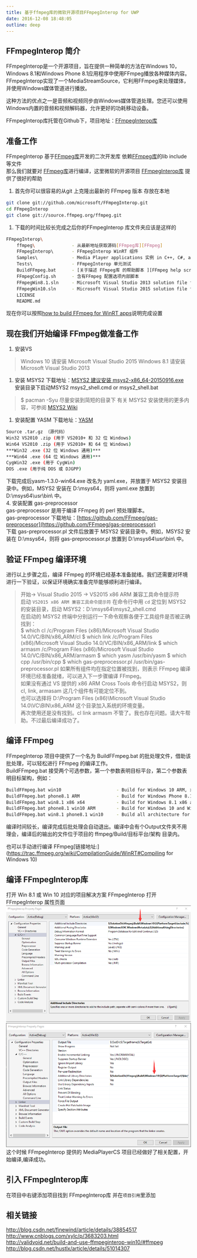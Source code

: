 ```yaml
---
title: 基于ffmpeg库的微软开源项目FFmpegInterop for UWP  
date: 2016-12-08 18:48:05  
outline: deep
---
```


## FFmpegInterop 简介

FFmpegInterop是一个开源项目，旨在提供一种简单的方法在Windows 10，Windows 8.1和Windows Phone 8.1应用程序中使用FFmpeg播放各种媒体内容。 FFmpegInterop实现了一个MediaStreamSource，它利用FFmpeg来处理媒体，并使用Windows媒体管道进行播放。  

这种方法的优点之一是音频和视频同步由Windows媒体管道处理。您还可以使用Windows内置的音频和视频解码器，允许更好的功耗移动设备。  

FFmpegInterop库托管在Github下，项目地址：[FFmpegInterop库][FFmpegInterop]
<!-- more -->
## 准备工作  

FFmpegInterop 基于[FFmpeg库][FFmpeg]开发的二次开发库 依赖[FFmpeg库][FFmpeg]的lib include 等文件  
那么我们就要对 [FFmpeg库][FFmpeg]进行编译，这里微软的开源项目 [FFmpegInterop库][FFmpegInterop] 提供了很好的帮助  

1. 首先你可以很容易的从git 上克隆出最新的 FFmpeg 版本 存放在本地

  ``` bash
  git clone git://github.com/microsoft/FFmpegInterop.git
  cd FFmpegInterop
  git clone git://source.ffmpeg.org/ffmpeg.git
  ```

1. 下载的时间比较长完成之后你的FFmpegInterop 库文件夹应该是这样的

  ``` bash
  FFmpegInterop\
      ffmpeg\              - 从最新地址获取源码[FFmpeg库][FFmpeg]
      FFmpegInterop\       - FFmpegInterop WinRT 组件
      Samples\             - Media Player applications 实例 in C++, C#, and JavaScript
      Tests\               - FFmpegInterop 单元测试
      BuildFFmpeg.bat      - [关于描述 FFmpeg库 的帮助脚本 ][FFmpeg help script]
      FFmpegConfig.sh      - 含有FFmpeg 配置选项内部脚本
      FFmpegWin8.1.sln     - Microsoft Visual Studio 2013 solution file for Windows 8.1 and Windows Phone 8.1 解决方案
      FFmpegWin10.sln      - Microsoft Visual Studio 2015 solution file for Windows 10 解决方案
      LICENSE
      README.md
  ```

现在你可以按照[how to build FFmpeg for WinRT apps][FFmpeg help script]说明完成设置

## 现在我们开始编译 FFmpeg做准备工作  

1. 安装VS  

> Windows 10 请安装 ​Microsoft Visual Studio 2015
> Windows 8.1 请安装 ​Microsoft Visual Studio 2013

1. 安装 MSYS2  下载地址：[MSYS2 建议安装 msys2-x86_64-20150916.exe](https://sourceforge.net/projects/msys2/files/Base/x86_64/)  
安装目录下启动MSYS2 msys2_shell.cmd or msys2_shell.bat  

> $ pacman -Syu
> 尽量安装到简短的目录下
> 有关 MSYS2 安装使用的更多内容，可参阅 [MSYS2 Wiki][MSYS2]

1. 安装配置 YASM  下载地址：[YASM][YASM]  

``` bash
Source .tar.gz （源代码）
Win32 VS2010 .zip (用于 VS2010+ 和 32 位 Windows)
Win64 VS2010 .zip (用于 VS2010+ 和 64 位 Windows)
***Win32 .exe (32 位 Windows 通用)***
***Win64 .exe (64 位 Windows 通用)***
CygWin32 .exe (用于 CygWin)
DOS .exe (用于纯 DOS 或 DJGPP)
```

下载完成后yasm-1.3.0-win64.exe 改名为 yaml.exe，并放置于 MSYS2 安装目录中。例如，MSYS2 安装在 D:\msys64，则将 yaml.exe 放置到 D:\msys64\usr\bin\ 中。  
4. 安装配置 gas-preprocessor  
gas-preprocessor 是用于编译 FFmpeg 的 perl 预处理脚本。  
gas-preprocessor 下载地址：[https://github.com/FFmpeg/gas-preprocessor](https://github.com/FFmpeg/gas-preprocessor)  
下载 gas-preprocessor.pl 文件后放置于 MSYS2 安装目录中。例如，MSYS2 安装在 D:\msys64，则将 gas-preprocessor.pl 放置到 D:\msys64\usr\bin\ 中。  

## 验证 FFmpeg 编译环境  

进行以上步骤之后，编译 FFmpeg 的环境已经基本准备就绪。我们还需要对环境进行一下验证，以保证环境确实准备完毕能够顺利进行编译。  
> 开始-> Visual Studio 2015 -> VS2015 x86 ARM 兼容工具命令提示符  
启动 `VS2015 x86 ARM 兼容工具命令提示符` 在命令行中用 `cd` 定位到 MSYS2 的安装目录，启动 MSYS2：D:\msys64\msys2_shell.cmd  
在启动的 MSYS2 终端中分别运行一下命令观察各便于工具组件是否被正确找到：  
> $ which cl
> /c/Program Files (x86)/Microsoft Visual Studio 14.0/VC/BIN/x86_ARM/cl
> $ which link
> /c/Program Files (x86)/Microsoft Visual Studio 14.0/VC/BIN/x86_ARM/link
> $ which armasm
> /c/Program Files (x86)/Microsoft Visual Studio 14.0/VC/BIN/x86_ARM/armasm
> $ which yasm
> /usr/bin/yasm
> $ which cpp
> /usr/bin/cpp
> $ which gas-preprocessor.pl
> /usr/bin/gas-preprocessor.pl
如果所有组件均在指定位置被找到，则表示 FFmpeg 编译环境已经准备就绪，可以进入下一步骤编译 FFmpeg。  
如果没有通过 VS 提供的 x86 ARM Cross Tools 命令行启动 MSYS2，则 cl, link, armasam 这几个组件有可能定位不到。  
也可以选择将 D:\Program Files (x86)\Microsoft Visual Studio 14.0\VC\BIN\x86_ARM 这个目录加入系统的环境变量。  
再次使用还是没有找到。cl link armasm 不管了。我也存在问题。请大牛帮助。不过最后编译成功了。

## 编译 FFmpeg  

FFmpegInterop 项目中提供了一个名为 BuildFFmpeg.bat 的批处理文件，借助该批处理，可以轻松进行 FFmpeg 的编译工作。  
BuildFFmpeg.bat 接受两个可选参数，第一个参数表明目标平台，第二个参数表明目标架构，例如：

``` bash
BuildFFmpeg.bat win10                     - Build for Windows 10 ARM, x64, and x86
BuildFFmpeg.bat phone8.1 ARM              - Build for Windows Phone 8.1 ARM only
BuildFFmpeg.bat win8.1 x86 x64            - Build for Windows 8.1 x86 and x64 only
BuildFFmpeg.bat phone8.1 win10 ARM        - Build for Windows 10 and Windows Phone 8.1 ARM only
BuildFFmpeg.bat win8.1 phone8.1 win10     - Build all architecture for all target platform
```

编译时间较长，编译完成后批处理会自动退出。编译中会有个Output文件夹不用理会，编译后的输出的文件位于项目的 ffmpeg/Build/目标平台/架构 目录内。  

也可以手动进行编译 FFmpeg[链接地址:](<https://trac.ffmpeg.org/wiki/CompilationGuide/WinRT#Compiling> for Windows 10)

## 编译 FFmpegInterop库  

打开 Win 8.1 或 Win 10 对应的项目解决方案 FFmpegInterop
打开 FFmpegInterop 属性页面  
![ffmpeg_build_bin](../../public/assets/20250516792176.png)  
![ffmpeg_build_include](../../public/assets/20250516792178.png)  
这个时候 FFmpegInterop 提供的 MediaPlayerCS 项目已经做好了相关配置，开始编译,编译成功。

## 引入 FFmpegInterop库

在项目中右键添加项目找到 FFmpegInterop库 并在`项目引用`里添加  

## 相关链接

<http://blog.csdn.net/finewind/article/details/38854517>  
<http://www.cnblogs.com/xylc/p/3683203.html>  
<http://validvoid.net/build-and-use-ffmpeginterop-win10/#ffmpeg>  
<http://blog.csdn.net/hustlx/article/details/51014307>

[YASM]:http://yasm.tortall.net/
[MSYS2]:http://msys2.github.io/
[FFmpeg]:https://github.com/FFmpeg/FFmpeg
[FFmpegInterop]:https://github.com/Microsoft/FFmpegInterop
[FFmpeg help script]:https://trac.ffmpeg.org/wiki/CompilationGuide/WinRT
